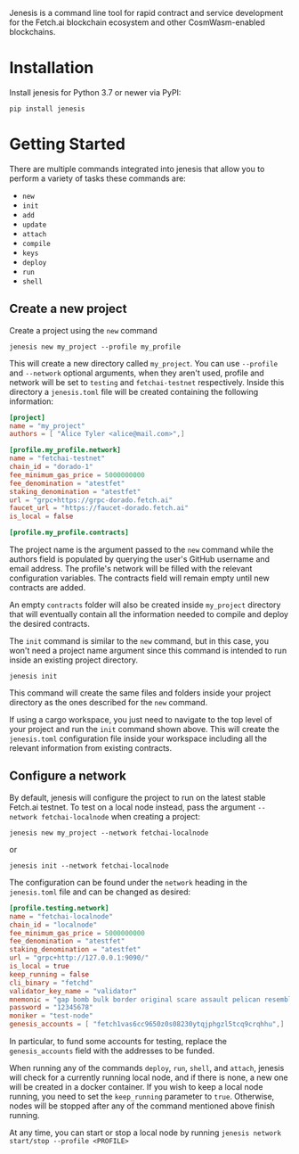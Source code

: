 Jenesis is a command line tool for rapid contract and service development for the Fetch.ai blockchain ecosystem and other CosmWasm-enabled blockchains.

# Installation

Install jenesis for Python 3.7 or newer via PyPI:

```
pip install jenesis
```

# Getting Started
There are multiple commands integrated into jenesis that allow you to perform a variety of tasks these commands are:

- `new` 
- `init`
- `add`
- `update`
- `attach`
- `compile`
- `keys`
- `deploy`
- `run`
- `shell`

## Create a new project
Create a project using the ```new``` command
```
jenesis new my_project --profile my_profile
```

This will create a new directory called `my_project`. You can use `--profile` and `--network` optional arguments, when they aren't used, profile and network will be set to `testing` and `fetchai-testnet` respectively. Inside this directory a `jenesis.toml` file will be created containing the following information:

```toml
[project]
name = "my_project"
authors = [ "Alice Tyler <alice@mail.com>",]

[profile.my_profile.network]
name = "fetchai-testnet"
chain_id = "dorado-1"
fee_minimum_gas_price = 5000000000
fee_denomination = "atestfet"
staking_denomination = "atestfet"
url = "grpc+https://grpc-dorado.fetch.ai"
faucet_url = "https://faucet-dorado.fetch.ai"
is_local = false

[profile.my_profile.contracts]
```

The project name is the argument passed to the ```new``` command while the authors field is populated by querying the user's GitHub username and email address. The profile's network will be filled with the relevant configuration variables. The contracts field will remain empty until new contracts are added.

An empty `contracts` folder will also be created inside `my_project` directory that will eventually contain all the information needed to compile and deploy the desired contracts.

The ```init``` command is similar to the ```new``` command, but in this case, you won't need a project name argument since this command is intended to run inside an existing project directory.

```
jenesis init
```

This command will create the same files and folders inside your project directory as the ones described for the ```new``` command.

If using a cargo workspace, you just need to navigate to the top level of your project and run the ```init``` command shown above. This will create the `jenesis.toml` configuration file inside your workspace including all the relevant information from existing contracts.

## Configure a network

By default, jenesis will configure the project to run on the latest stable Fetch.ai testnet. To test on a local node instead, pass the argument `--network fetchai-localnode` when creating a project:
```
jenesis new my_project --network fetchai-localnode
```
or
```
jenesis init --network fetchai-localnode
```

The configuration can be found under the `network` heading in the `jenesis.toml` file and can be changed as desired:

```toml
[profile.testing.network]
name = "fetchai-localnode"
chain_id = "localnode"
fee_minimum_gas_price = 5000000000
fee_denomination = "atestfet"
staking_denomination = "atestfet"
url = "grpc+http://127.0.0.1:9090/"
is_local = true
keep_running = false
cli_binary = "fetchd"
validator_key_name = "validator"
mnemonic = "gap bomb bulk border original scare assault pelican resemble found laptop skin gesture height inflict clinic reject giggle hurdle bubble soldier hurt moon hint"
password = "12345678"
moniker = "test-node"
genesis_accounts = [ "fetch1vas6cc9650z0s08230ytqjphgzl5tcq9crqhhu",]
```
In particular, to fund some accounts for testing, replace the `genesis_accounts`
field with the addresses to be funded.

When running any of the commands `deploy`, `run`, `shell`, and `attach`,
jenesis will check for a currently running local node, and if there is none, a new one will be created in a docker container.
If you wish to keep a local node running, you need to set the `keep_running` parameter to `true`. Otherwise, nodes will be stopped after any of the command mentioned above finish running.

At any time, you can start or stop a local node by running `jenesis network start/stop --profile <PROFILE>`